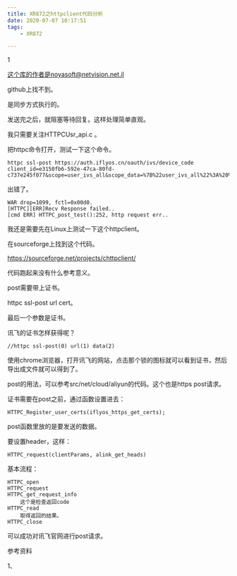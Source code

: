 ```yaml
---
title: XR872之httpclient代码分析
date: 2020-07-07 10:17:51
tags:
	- XR872

---
```


1

这个库的作者是noyasoft@netvision.net.il

github上找不到。

是同步方式执行的。

发送完之后，就阻塞等待回复。这样处理简单直观。

我只需要关注HTTPCUsr_api.c 。

把httpc命令打开，测试一下这个命令。

```
httpc ssl-post https://auth.iflyos.cn/oauth/ivs/device_code client_id=e3150fb6-592e-47ca-80fd-c737e245f077&scope=user_ivs_all&scope_data=%7B%22user_ivs_all%22%3A%20%7B%22device_id%22%3A%20%20%2220200001%22%7D%7D
```

出错了。

```
WAR drop=1099, fctl=0x00d0.
[HTTPC][ERR]Recv Response failed..
[cmd ERR] HTTPC_post_test():252, http request err..
```

我还是需要先在Linux上测试一下这个httpclient。

在sourceforge上找到这个代码。

https://sourceforge.net/projects/chttpclient/

代码跑起来没有什么参考意义。



post需要带上证书。

httpc ssl-post url  cert。

最后一个参数是证书。

讯飞的证书怎样获得呢？

```
//httpc ssl-post(0) url(1) data(2)
```

使用chrome浏览器，打开讯飞的网站，点击那个锁的图标就可以看到证书，然后导出成文件就可以得到了。

post的用法，可以参考src/net/cloud/aliyun的代码。这个也是https post请求。

证书需要在post之前，通过函数设置进去：

```
HTTPC_Register_user_certs(iflyos_https_get_certs);
```

post函数里放的是要发送的数据。

要设置header，这样：

```
HTTPC_request(clientParams, alink_get_heads)
```

基本流程：

```
HTTPC_open
HTTPC_request
HTTPC_get_request_info 
	这个是检查返回code
HTTPC_read
	取得返回的结果。
HTTPC_close
```

可以成功对讯飞官网进行post请求。





参考资料

1、

